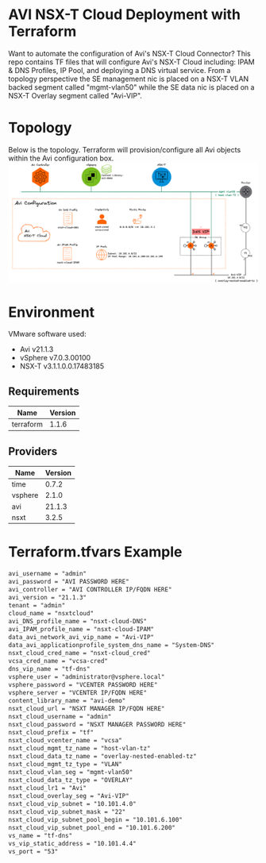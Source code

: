 # AVI NSX-T Cloud Deployment with Terraform
Want to automate the configuration of Avi's NSX-T Cloud Connector? This repo contains TF files that will configure Avi's NSX-T Cloud including: IPAM & DNS Profiles, IP Pool, and deploying a DNS virtual service. From a topology perspective the SE management nic is placed on a NSX-T VLAN backed segment called "mgmt-vlan50" while the SE data nic is placed on a NSX-T Overlay segment called "Avi-VIP".

# Topology
Below is the topology. Terraform will provision/configure all Avi objects within the Avi configuration box.
![Avi Topology](avi_topology.png)

# Environment
VMware software used:
* Avi v21.1.3
* vSphere v7.0.3.00100
* NSX-T v3.1.1.0.0.17483185


<!-- BEGINNING OF PRE-COMMIT-TERRAFORM DOCS HOOK -->
## Requirements

| Name | Version |
|------|---------|
| terraform | 1.1.6 |


## Providers

| Name | Version |
|------|---------|
| time | 0.7.2 |
| vsphere | 2.1.0 |
| avi | 21.1.3 |
| nsxt | 3.2.5 |

# Terraform.tfvars Example
```hcl
avi_username = "admin"
avi_password = "AVI PASSWORD HERE"
avi_controller = "AVI CONTROLLER IP/FQDN HERE"
avi_version = "21.1.3"
tenant = "admin"
cloud_name = "nsxtcloud"
avi_DNS_profile_name = "nsxt-cloud-DNS"
avi_IPAM_profile_name = "nsxt-cloud-IPAM"
data_avi_network_avi_vip_name = "Avi-VIP"
data_avi_applicationprofile_system_dns_name = "System-DNS"
nsxt_cloud_cred_name = "nsxt-cloud_cred"
vcsa_cred_name = "vcsa-cred"
dns_vip_name = "tf-dns"
vsphere_user = "administrator@vsphere.local"
vsphere_password = "VCENTER PASSWORD HERE"
vsphere_server = "VCENTER IP/FQDN HERE"
content_library_name = "avi-demo"
nsxt_cloud_url = "NSXT MANAGER IP/FQDN HERE"
nsxt_cloud_username = "admin"
nsxt_cloud_password = "NSXT MANAGER PASSWORD HERE"
nsxt_cloud_prefix = "tf"
nsxt_cloud_vcenter_name = "vcsa"
nsxt_cloud_mgmt_tz_name = "host-vlan-tz"
nsxt_cloud_data_tz_name = "overlay-nested-enabled-tz"
nsxt_cloud_mgmt_tz_type = "VLAN"
nsxt_cloud_vlan_seg = "mgmt-vlan50"
nsxt_cloud_data_tz_type = "OVERLAY"
nsxt_cloud_lr1 = "Avi"
nsxt_cloud_overlay_seg = "Avi-VIP"
nsxt_cloud_vip_subnet = "10.101.4.0"
nsxt_cloud_vip_subnet_mask = "22"
nsxt_cloud_vip_subnet_pool_begin = "10.101.6.100"
nsxt_cloud_vip_subnet_pool_end = "10.101.6.200"
vs_name = "tf-dns"
vs_vip_static_address = "10.101.4.4"
vs_port = "53"
```

<!-- END OF PRE-COMMIT-TERRAFORM DOCS HOOK -->